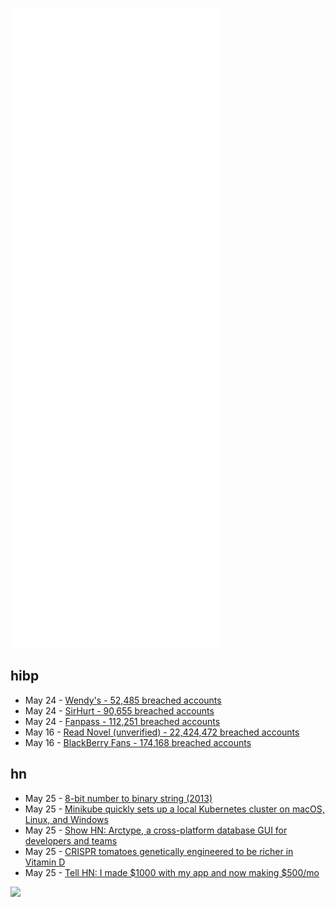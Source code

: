 ![Metrics](https://raw.githubusercontent.com/phixion/phixion/master/metrics.svg)

## hibp

<!--
for https://github.com/phixion/phixion/blob/main/.github/workflows/feeds.yml
-->
<!--START_SECTION:haveibeenpwnd-->
- May 24 - [Wendy's - 52,485 breached accounts](https://haveibeenpwned.com/PwnedWebsites#Wendys)
- May 24 - [SirHurt - 90,655 breached accounts](https://haveibeenpwned.com/PwnedWebsites#SirHurt)
- May 24 - [Fanpass - 112,251 breached accounts](https://haveibeenpwned.com/PwnedWebsites#Fanpass)
- May 16 - [Read Novel (unverified) - 22,424,472 breached accounts](https://haveibeenpwned.com/PwnedWebsites#ReadNovel)
- May 16 - [BlackBerry Fans - 174,168 breached accounts](https://haveibeenpwned.com/PwnedWebsites#BlackBerryFans)
<!--END_SECTION:haveibeenpwnd-->

## hn

<!--
for https://github.com/phixion/phixion/blob/main/.github/workflows/feeds.yml
-->
<!--START_SECTION:hn-->
- May 25 - [8-bit number to binary string (2013)](https://gynvael.coldwind.pl/n/c_cpp_number_to_binary_string_01011010)
- May 25 - [Minikube quickly sets up a local Kubernetes cluster on macOS, Linux, and Windows](https://minikube.sigs.k8s.io/docs/)
- May 25 - [Show HN: Arctype, a cross-platform database GUI for developers and teams](https://arctype.com/)
- May 25 - [CRISPR tomatoes genetically engineered to be richer in Vitamin D](https://newatlas.com/science/tomatoes-crispr-genetic-engineering-vitamin-d/)
- May 25 - [Tell HN: I made $1000 with my app and now making $500/mo](https://news.ycombinator.com/item?id=31508009)
<!--END_SECTION:hn-->

<!--
for https://yhype.me
-->
![](https://hit.yhype.me/github/profile?user_id=13013670)
